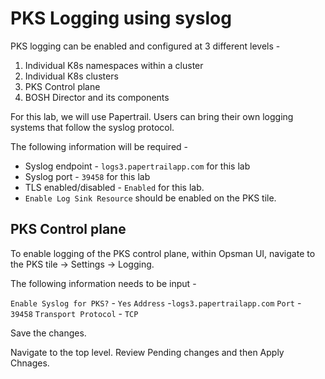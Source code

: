 
# PKS Logging using syslog

PKS logging can be enabled and configured at 3 different levels - 

1. Individual K8s namespaces within a cluster
2. Individual K8s clusters
3. PKS Control plane
4. BOSH Director and its components

For this lab, we will use Papertrail. Users can bring their own logging systems that follow the syslog protocol. 

The following information will be required - 

* Syslog endpoint - `logs3.papertrailapp.com` for this lab
* Syslog port - `39458` for this lab
* TLS enabled/disabled - `Enabled` for this lab. 
* `Enable Log Sink Resource` should be enabled on the PKS tile.

## PKS Control plane

To enable logging of the PKS control plane, within Opsman UI, navigate to the PKS tile -> Settings -> Logging.

The following information needs to be input - 

`Enable Syslog for PKS?` - `Yes`
`Address` -`logs3.papertrailapp.com` 
`Port` - `39458`
`Transport Protocol` - `TCP`

Save the changes. 

Navigate to the top level. Review Pending changes and then Apply Chnages. 
<!--stackedit_data:
eyJoaXN0b3J5IjpbNzg1Njk2MDU3LDIxMDY5MTQ4NDcsMTIyNj
k4MjM4OV19
-->